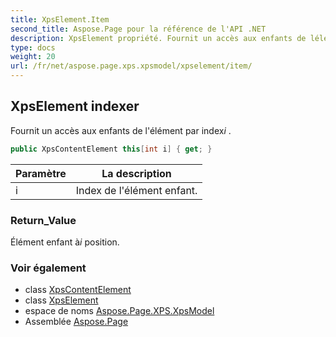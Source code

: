 ```yaml
---
title: XpsElement.Item
second_title: Aspose.Page pour la référence de l'API .NET
description: XpsElement propriété. Fournit un accès aux enfants de lélément par indexi .
type: docs
weight: 20
url: /fr/net/aspose.page.xps.xpsmodel/xpselement/item/
---
```

## XpsElement indexer

Fournit un accès aux enfants de l'élément par index*i* .

```csharp
public XpsContentElement this[int i] { get; }
```

| Paramètre | La description |
| --- | --- |
| i | Index de l'élément enfant. |

### Return_Value

Élément enfant à*i* position.

### Voir également

* class [XpsContentElement](../../xpscontentelement/)
* class [XpsElement](../)
* espace de noms [Aspose.Page.XPS.XpsModel](../../xpselement/)
* Assemblée [Aspose.Page](../../../)


